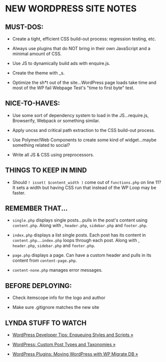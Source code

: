 # NEW WORDPRESS SITE NOTES

## MUST-DOS:

* Create a tight, efficient CSS build-out process: regression testing, etc.

* Always use plugins that do NOT bring in their own JavaScript and a minimal amount of CSS.

* Use JS to dynamically build ads with enquire.js.

* Create the theme with _s.

* Optimize the sh*t out of the site...WordPress page loads take time and most of the WP fail Webpage Test's "time to first byte" test.

## NICE-TO-HAVES:

* Use some sort of dependency system to load in the JS...require.js, Browserify, Webpack or something similar.

* Apply uncss and critical path extraction to the CSS build-out process.

* Use Polymer/Web Components to create some kind of widget...maybe something related to social?

* Write all JS & CSS using preprocessors.


## THINGS TO KEEP IN MIND

* Should `! isset( $content_width )` come out of `functions.php` on line 11? It sets a width but having CSS run that instead of the WP Loop may be faster.

## REMEMBER THAT...

* `single.php` displays single posts...pulls in the post's content using `content.php`. Along with , `header.php`, `sidebar.php` and `footer.php`.

* `index.php` displays a list single posts. Each post has its content in `content.php`....`index.php` loops through each post. Along with , `header.php`, `sidebar.php` and `footer.php`.

* `page.php` displays a page. Can have a custom header and pulls in its content from `content-page.php`.

* `content-none.php` manages error messages.


## BEFORE DEPLOYING:

* Check itemscope info for the logo and author

* Make sure .gitignore matches the new site

## LYNDA STUFF TO WATCH
* [WordPress Developer Tips: Enqueuing Styles and Scripts &raquo;](http://www.lynda.com/WordPress-tutorials/WordPress-Developer-Tips-Enqueuing-Styles-Scripts/169879-2.html)

* [WordPress: Custom Post Types and Taxonomies &raquo;](http://www.lynda.com/WordPress-tutorials/WordPress-Custom-Post-Types-Taxonomies/163113-2.html)

* [WordPress Plugins: Moving WordPress with WP Migrate DB &raquo;](http://www.lynda.com/course-tutorials/Plugins-Moving-WordPress-Migrate-DB-Pro/361683-2.html)